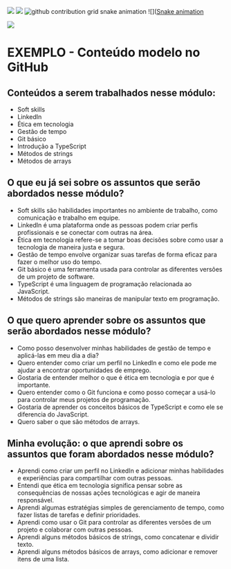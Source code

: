 ![](https://prnt.sc/XnoMkPgE3Wif)
<img src="https://prnt.sc/XnoMkPgE3Wif">
<picture>
  <source
    media="(prefers-color-scheme: dark)"
    srcset="https://raw.githubusercontent.com/Raulzit0/snk/output/github-contribution-grid-snake-dark.svg"
  />
  <source
    media="(prefers-color-scheme: light)"
    srcset="https://raw.githubusercontent.com/Raulzit0/snk/output/github-contribution-grid-snake.svg"
  />
  <img
    alt="github contribution grid snake animation"
    src="https://raw.githubusercontent.com/Raulzit0/snk/output/github-contribution-grid-snake.svg"
  />
![]([Snake animation](https://github.com//Raulzit0//Raulzit0/snk/output/github-contribution-grid-snake.svg)

![](https://i.imgur.com/xG74tOh.png)

# EXEMPLO - Conteúdo modelo no GitHub

## Conteúdos a serem trabalhados nesse módulo:

- Soft skills
- LinkedIn
- Ética em tecnologia
- Gestão de tempo
- Git básico
- Introdução a TypeScript
- Métodos de strings
- Métodos de arrays

## O que eu já sei sobre os assuntos que serão abordados nesse módulo?

- Soft skills são habilidades importantes no ambiente de trabalho, como comunicação e trabalho em equipe.
- LinkedIn é uma plataforma onde as pessoas podem criar perfis profissionais e se conectar com outras na área.
- Ética em tecnologia refere-se a tomar boas decisões sobre como usar a tecnologia de maneira justa e segura.
- Gestão de tempo envolve organizar suas tarefas de forma eficaz para fazer o melhor uso do tempo.
- Git básico é uma ferramenta usada para controlar as diferentes versões de um projeto de software.
- TypeScript é uma linguagem de programação relacionada ao JavaScript.
- Métodos de strings são maneiras de manipular texto em programação.

## O que quero aprender sobre os assuntos que serão abordados nesse módulo?

- Como posso desenvolver minhas habilidades de gestão de tempo e aplicá-las em meu dia a dia?
- Quero entender como criar um perfil no LinkedIn e como ele pode me ajudar a encontrar oportunidades de emprego.
- Gostaria de entender melhor o que é ética em tecnologia e por que é importante.
- Quero entender como o Git funciona e como posso começar a usá-lo para controlar meus projetos de programação.
- Gostaria de aprender os conceitos básicos de TypeScript e como ele se diferencia do JavaScript.
- Quero saber o que são métodos de arrays.

## Minha evolução: o que aprendi sobre os assuntos que foram abordados nesse módulo?

- Aprendi como criar um perfil no LinkedIn e adicionar minhas habilidades e experiências para compartilhar com outras pessoas.
- Entendi que ética em tecnologia significa pensar sobre as consequências de nossas ações tecnológicas e agir de maneira responsável.
- Aprendi algumas estratégias simples de gerenciamento de tempo, como fazer listas de tarefas e definir prioridades.
- Aprendi como usar o Git para controlar as diferentes versões de um projeto e colaborar com outras pessoas.
- Aprendi alguns métodos básicos de strings, como concatenar e dividir texto.
- Aprendi alguns métodos básicos de arrays, como adicionar e remover itens de uma lista.
